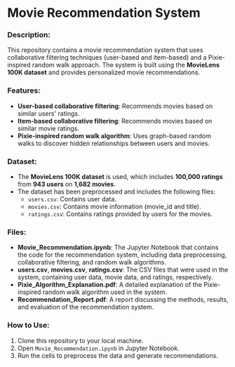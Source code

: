 # **Movie Recommendation System**

### **Description**:
This repository contains a movie recommendation system that uses collaborative filtering techniques (user-based and item-based) and a Pixie-inspired random walk approach. The system is built using the **MovieLens 100K dataset** and provides personalized movie recommendations.

### **Features**:
- **User-based collaborative filtering**: Recommends movies based on similar users' ratings.
- **Item-based collaborative filtering**: Recommends movies based on similar movie ratings.
- **Pixie-inspired random walk algorithm**: Uses graph-based random walks to discover hidden relationships between users and movies.

### **Dataset**:
- The **MovieLens 100K dataset** is used, which includes **100,000 ratings** from **943 users** on **1,682 movies**.
- The dataset has been preprocessed and includes the following files:
  - `users.csv`: Contains user data.
  - `movies.csv`: Contains movie information (movie_id and title).
  - `ratings.csv`: Contains ratings provided by users for the movies.

### **Files**:
- **Movie_Recommendation.ipynb**: The Jupyter Notebook that contains the code for the recommendation system, including data preprocessing, collaborative filtering, and random walk algorithms.
- **users.csv**, **movies.csv**, **ratings.csv**: The CSV files that were used in the system, containing user data, movie data, and ratings, respectively.
- **Pixie_Algorithm_Explanation.pdf**: A detailed explanation of the Pixie-inspired random walk algorithm used in the system.
- **Recommendation_Report.pdf**: A report discussing the methods, results, and evaluation of the recommendation system.

### **How to Use**:
1. Clone this repository to your local machine.
2. Open `Movie_Recommendation.ipynb` in Jupyter Notebook.
3. Run the cells to preprocess the data and generate recommendations.
